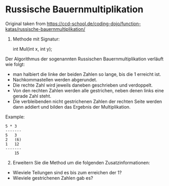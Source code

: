 # Russische Bauernmultiplikation

Original taken from https://ccd-school.de/coding-dojo/function-katas/russische-bauernmultiplikation/

1. Methode mit Signatur:

    int Mul(int x, int y);

Der Algorithmus der sogenannten Russischen Bauernmultiplikation verläuft wie folgt: 
- man halbiert die linke der beiden Zahlen so lange, bis die 1 erreicht ist. 
- Nachkommastellen werden abgerundet. 
- Die rechte Zahl wird jeweils daneben geschrieben und verdoppelt.
- Von den rechten Zahlen werden alle gestrichen, neben denen links eine gerade Zahl steht.
- Die verbleibenden nicht gestrichenen Zahlen der rechten Seite werden dann addiert und bilden das Ergebnis der Multiplikation.

Example:

    5 * 3
    -------
    5   3
    2   (6)
    1   12
    -------
        15


2. Erweitern Sie die Method um die folgenden Zusatzinformationen:
- Wieviele Teilungen sind es bis zum erreichen der 1?
- Wieviele gestrichenen Zahlen gab es?